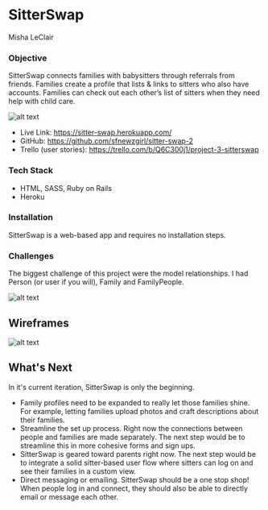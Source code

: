 # SitterSwap
Misha LeClair

### Objective

SitterSwap connects families with babysitters through referrals from friends. Families create a profile that lists & links to sitters who also have accounts. Families can check out each other’s list of sitters when they need help with child care.

![alt text](http://i.imgur.com/jqORQpV.png)

* Live Link: https://sitter-swap.herokuapp.com/
* GitHub: https://github.com/sfnewzgirl/sitter-swap-2
* Trello (user stories): https://trello.com/b/Q6C300j1/project-3-sitterswap

### Tech Stack
* HTML, SASS, Ruby on Rails
* Heroku

### Installation

SitterSwap is a web-based app and requires no installation steps.

### Challenges

The biggest challenge of this project were the model relationships. I had Person (or user if you will), Family and FamilyPeople.

![alt text](http://i.imgur.com/mi2G5Ng.jpg?1)



## Wireframes

![alt text]()

## What's Next
In it's current iteration, SitterSwap is only the beginning.
* Family profiles need to be expanded to really let those families shine. For example, letting families upload photos and craft descriptions about their families.
* Streamline the set up process. Right now the connections between people and families are made separately. The next step would be to streamline this in more cohesive forms and sign ups.
* SitterSwap is geared toward parents right now. The next step would be to integrate a solid sitter-based user flow where sitters can log on and see their families in a custom view.
* Direct messaging or emailing. SitterSwap should be a one stop shop! When people log in and connect, they should also be able to directly email or message each other.
